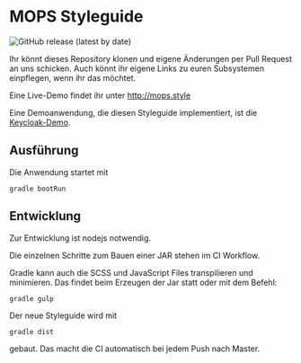 # MOPS Styleguide

<img alt="GitHub release (latest by date)" src="https://img.shields.io/github/v/release/hhu-propra2/styleguide">

Ihr könnt dieses Repository klonen und eigene Änderungen per Pull Request an uns
schicken. Auch könnt ihr eigene Links zu euren Subsystemen einpflegen, wenn ihr
das möchtet.

Eine Live-Demo findet ihr unter http://mops.style

Eine Demoanwendung, die diesen Styleguide implementiert, ist die
[Keycloak-Demo](https://github.com/hhu-propra2/keycloak-demo).

## Ausführung

Die Anwendung startet mit

    gradle bootRun
    
## Entwicklung

Zur Entwicklung ist nodejs notwendig.

Die einzelnen Schritte zum Bauen einer JAR stehen im CI Workflow.

Gradle kann auch die SCSS und JavaScript Files transpilieren und minimieren. Das
findet beim Erzeugen der Jar statt oder mit dem Befehl:

    gradle gulp
    
Der neue Styleguide wird mit

    gradle dist
    
gebaut. Das macht die CI automatisch bei jedem Push nach Master.